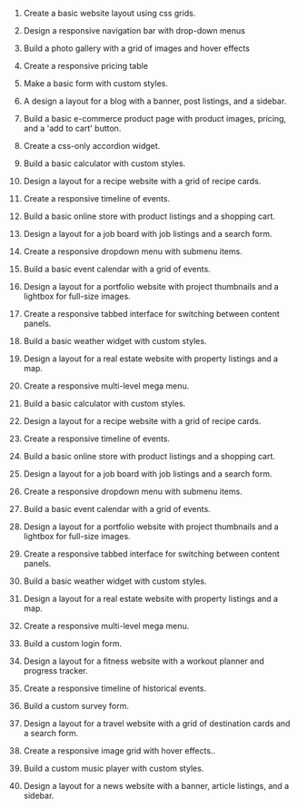 1. Create a basic website layout using css grids.

2. Design a responsive navigation bar with drop-down menus

3. Build a photo gallery with a grid of images and hover effects

4. Create a responsive pricing table

5. Make a basic form with custom styles.

6. A design a layout for a blog with a banner, post listings, and a sidebar.

7. Build a basic e-commerce product page with product images, pricing, and a 'add to cart' button.

8. Create a css-only accordion widget.

9. Build a basic calculator with custom styles.

10. Design a layout for a recipe website with a grid of recipe cards.

11. Create a responsive timeline of events.

12. Build a basic online store with product listings and a shopping cart.

13. Design a layout for a job board with job listings and a search form.

14. Create a responsive dropdown menu with submenu items.

15. Build a basic event calendar with a grid of events.

16. Design a layout for a portfolio website with project thumbnails and a lightbox for full-size images.

17. Create a responsive tabbed interface for switching between content panels.

18. Build a basic weather widget with custom styles.

19. Design a layout for a real estate website with property listings and a map.

20. Create a responsive multi-level mega menu.

21. Build a basic calculator with custom styles.

22. Design a layout for a recipe website with a grid of recipe cards.

23. Create a responsive timeline of events.

24. Build a basic online store with product listings and a shopping cart.

25. Design a layout for a job board with job listings and a search form.

26. Create a responsive dropdown menu with submenu items.

27. Build a basic event calendar with a grid of events.

28. Design a layout for a portfolio website with project thumbnails and a lightbox for full-size images.

29. Create a responsive tabbed interface for switching between content panels.

30. Build a basic weather widget with custom styles.

31. Design a layout for a real estate website with property listings and a map.

32. Create a responsive multi-level mega menu.

33. Build a custom login form.

34. Design a layout for a fitness website with a workout planner and progress tracker.

35. Create a responsive timeline of historical events.

36. Build a custom survey form.

37. Design a layout for a travel website with a grid of destination cards and a search form.

38. Create a responsive image grid with hover effects..

39. Build a custom music player with custom styles.

40. Design a layout for a news website with a banner, article listings, and a sidebar.

